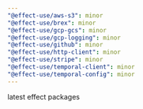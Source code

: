 ```yaml
---
"@effect-use/aws-s3": minor
"@effect-use/brex": minor
"@effect-use/gcp-gcs": minor
"@effect-use/gcp-logging": minor
"@effect-use/github": minor
"@effect-use/http-client": minor
"@effect-use/stripe": minor
"@effect-use/temporal-client": minor
"@effect-use/temporal-config": minor
---
```


latest effect packages
